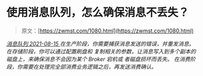 <!--yml
category: 未分类
date: 0001-01-01 00:00:00
--->

# 使用消息队列，怎么确保消息不丢失？

> 原文：[https://zwmst.com/1080.html](https://zwmst.com/1080.html)

   [ *消息队列* ](https://zwmst.com/%e6%b6%88%e6%81%af%e9%98%9f%e5%88%97)*[ <time datetime="2021-08-15T10:23:21+08:00"> 2021-08-15 </time> ](https://zwmst.com/1080.html)  在生产阶段，你需要捕获消息发送的错误，并重发消息。 在存储阶段，你可以通过配置刷盘和 复制相关的参数，让消息写入到多个副本的磁盘上，来确保消息不会因为某个 Broker 宕机或 者磁盘损坏而丢失。 在消费阶段，你需要在处理完全部消费业务逻辑之后，再发送消费确认。*